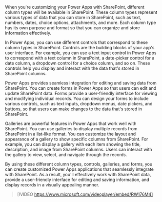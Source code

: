 When you're customizing your Power Apps with SharePoint, different column types will be available in SharePoint. These column types represent various types of data that you can store in SharePoint, such as text, numbers, dates, choice options, attachments, and more. Each column type has its own purpose and format so that you can organize and store information effectively.

In Power Apps, you can use different controls that correspond to these column types in SharePoint. Controls are the building blocks of your app's user interface. For example, you can use a text input control in Power Apps to correspond with a text column in SharePoint, a date-picker control for a date column, a dropdown control for a choice column, and so on. These controls help you display and interact with the data that's stored in SharePoint columns.

Power Apps provides seamless integration for editing and saving data from SharePoint. You can create forms in Power Apps so that users can edit and update SharePoint data. Forms provide a user-friendly interface for viewing and modifying individual records. You can design your forms to include various controls, such as text inputs, dropdown menus, date pickers, and buttons, so that users can make changes to the data that's stored in SharePoint.

Galleries are powerful features in Power Apps that work well with SharePoint. You can use galleries to display multiple records from SharePoint in a list-like format. You can customize the layout and appearance of a gallery to show specific columns from SharePoint. For example, you can display a gallery with each item showing the title, description, and image from SharePoint columns. Users can interact with the gallery to view, select, and navigate through the records.

By using these different column types, controls, galleries, and forms, you can create customized Power Apps applications that seamlessly integrate with SharePoint. As a result, you'll effectively work with SharePoint data, provide a user-friendly interface for editing and saving information, and display records in a visually appealing manner.

> [!VIDEO https://www.microsoft.com/videoplayer/embed/RW176M4]
